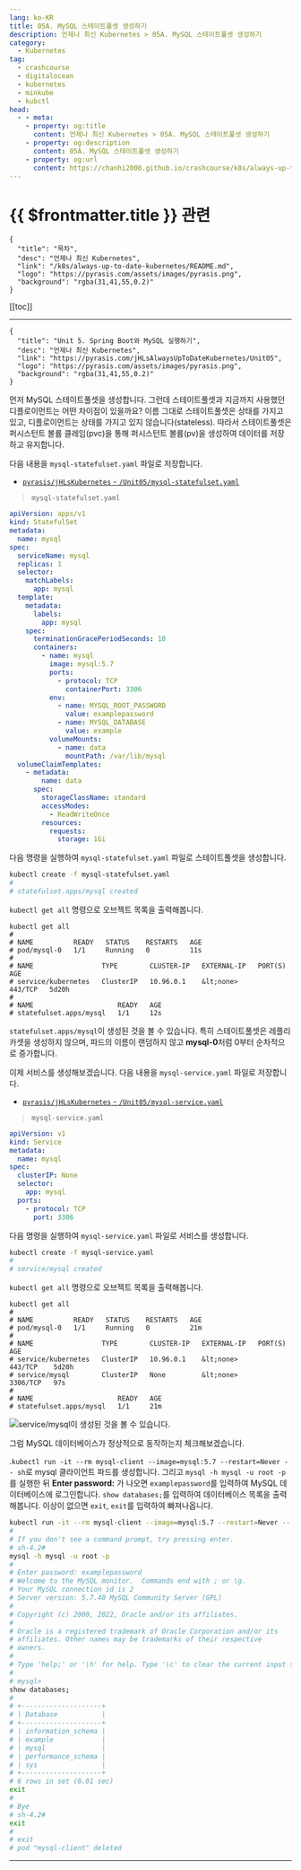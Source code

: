 ```yaml
---
lang: ko-KR
title: 05A. MySQL 스테이트풀셋 생성하기
description: 언제나 최신 Kubernetes > 05A. MySQL 스테이트풀셋 생성하기
category:
  - Kubernetes
tag:
  - crashcourse
  - digitalocean
  - kubernetes
  - minkube
  - kubctl
head:
  - - meta:
    - property: og:title
      content: 언제나 최신 Kubernetes > 05A. MySQL 스테이트풀셋 생성하기
    - property: og:description
      content: 05A. MySQL 스테이트풀셋 생성하기
    - property: og:url
      content: https://chanhi2000.github.io/crashcourse/k8s/always-up-to-date-kubernetes/05A.html
---
```


# {{ $frontmatter.title }} 관련

```component VPCard
{
  "title": "목차",
  "desc": "언제나 최신 Kubernetes",
  "link": "/k8s/always-up-to-date-kubernetes/README.md",
  "logo": "https://pyrasis.com/assets/images/pyrasis.png",
  "background": "rgba(31,41,55,0.2)"
}
```

[[toc]]

---

```component VPCard
{
  "title": "Unit 5. Spring Boot와 MySQL 실행하기",
  "desc": "언제나 최신 Kubernetes",
  "link": "https://pyrasis.com/jHLsAlwaysUpToDateKubernetes/Unit05",
  "logo": "https://pyrasis.com/assets/images/pyrasis.png",
  "background": "rgba(31,41,55,0.2)"
}
```

먼저 MySQL 스테이트풀셋을 생성합니다. 그런데 스테이트풀셋과 지금까지 사용했던 디플로이먼트는 어떤 차이점이 있을까요? 이름 그대로 스테이트풀셋은 상태를 가지고 있고, 디플로이먼트는 상태를 가지고 있지 않습니다(stateless). 따라서 스테이트풀셋은 퍼시스턴트 볼륨 클레임(pvc)을 통해 퍼시스턴트 볼륨(pv)을 생성하여 데이터를 저장하고 유지합니다.

다음 내용을 <FontIcon icon="iconfont icon-yaml"/>`mysql-statefulset.yaml` 파일로 저장합니다.

- [<FontIcon icon="iconfont icon-github"/>`pyrasis/jHLsKubernetes` - `/Unit05/`<FontIcon icon="iconfont icon-yaml"/>`mysql-statefulset.yaml`](https://github.com/pyrasis/jHLsKubernetes/blob/main/Unit05/mysql-statefulset.yaml)

> <FontIcon icon="iconfont icon-yaml"/>`mysql-statefulset.yaml`

```yaml
apiVersion: apps/v1
kind: StatefulSet
metadata:
  name: mysql
spec:
  serviceName: mysql
  replicas: 1
  selector:
    matchLabels:
      app: mysql
  template:
    metadata:
      labels:
        app: mysql
    spec:
      terminationGracePeriodSeconds: 10
      containers:
        - name: mysql
          image: mysql:5.7
          ports:
            - protocol: TCP
              containerPort: 3306
          env:
            - name: MYSQL_ROOT_PASSWORD
              value: examplepassword
            - name: MYSQL_DATABASE
              value: example
          volumeMounts:
            - name: data
              mountPath: /var/lib/mysql
  volumeClaimTemplates:
    - metadata:
        name: data
      spec:
        storageClassName: standard
        accessModes:
          - ReadWriteOnce
        resources:
          requests:
            storage: 1Gi
```

다음 명령을 실행하여 <FontIcon icon="iconfont icon-yaml"/>`mysql-statefulset.yaml` 파일로 스테이트풀셋을 생성합니다.

```sh
kubectl create -f mysql-statefulset.yaml
#
# statefulset.apps/mysql created
```

<FontIcon icon="iconfont icon-shell"/>`kubectl get all` 명령으로 오브젝트 목록을 출력해봅니다.

```sh{4,10}
kubectl get all
#
# NAME          READY   STATUS    RESTARTS   AGE
# pod/mysql-0   1/1     Running   0          11s
# 
# NAME                 TYPE        CLUSTER-IP   EXTERNAL-IP   PORT(S)   AGE
# service/kubernetes   ClusterIP   10.96.0.1    &lt;none>        443/TCP   5d20h
# 
# NAME                     READY   AGE
# statefulset.apps/mysql   1/1     12s
```

`statefulset.apps/mysql`이 생성된 것을 볼 수 있습니다. 특히 스테이트풀셋은 레플리카셋을 생성하지 않으며, 파드의 이름이 랜덤하지 않고 **mysql-0**처럼 0부터 순차적으로 증가합니다.

이제 서비스를 생성해보겠습니다. 다음 내용을 <FontIcon icon="iconfont icon-yaml"/>`mysql-service.yaml` 파일로 저장합니다.

- [<FontIcon icon="iconfont icon-github"/>`pyrasis/jHLsKubernetes` - `/Unit05/`<FontIcon icon="iconfont icon-yaml"/>`mysql-service.yaml`](https://github.com/pyrasis/jHLsKubernetes/blob/main/Unit05/mysql-service.yaml)

> <FontIcon icon="iconfont icon-yaml"/>`mysql-service.yaml`

```yaml
apiVersion: v1
kind: Service
metadata:
  name: mysql
spec:
  clusterIP: None
  selector:
    app: mysql
  ports:
    - protocol: TCP
      port: 3306
```

다음 명령을 실행하여 <FontIcon icon="iconfont icon-yaml"/>`mysql-service.yaml` 파일로 서비스를 생성합니다.

```sh
kubectl create -f mysql-service.yaml
#
# service/mysql created
```

<FontIcon icon="iconfont icon-shell"/>`kubectl get all` 명령으로 오브젝트 목록을 출력해봅니다.

```sh{8}
kubectl get all
#
# NAME          READY   STATUS    RESTARTS   AGE
# pod/mysql-0   1/1     Running   0          21m
# 
# NAME                 TYPE        CLUSTER-IP   EXTERNAL-IP   PORT(S)    AGE
# service/kubernetes   ClusterIP   10.96.0.1    &lt;none>        443/TCP    5d20h
# service/mysql        ClusterIP   None         &lt;none>        3306/TCP   97s
# 
# NAME                     READY   AGE
# statefulset.apps/mysql   1/1     21m
```

![<FontIcon icon="fas fa-dharmachakra"/>`service/mysql`이 생성된 것을 볼 수 있습니다.](https://pyrasis.com/assets/images/jHLsAlwaysUpToDateKubernetes/Unit05/1.png)

그럼 MySQL 데이터베이스가 정상적으로 동작하는지 체크해보겠습니다.

.<FontIcon icon="iconfont icon-shell"/>`kubectl run -it --rm mysql-client --image=mysql:5.7 --restart=Never -- sh`로 mysql 클라이언트 파드를 생성합니다. 그리고 <FontIcon icon="iconfont icon-shell"/>`mysql -h mysql -u root -p`를 실행한 뒤 **Enter password:** 가 나오면 `examplepassword`를 입력하여 <FontIcon icon="iconfont icon-mysql"/>MySQL 데이터베이스에 로그인합니다. `show databases;`를 입력하여 데이터베이스 목록을 출력해봅니다. 이상이 없으면 `exit`, `exit`를 입력하여 빠져나옵니다.

```sh
kubectl run -it --rm mysql-client --image=mysql:5.7 --restart=Never -- sh
#
# If you don't see a command prompt, try pressing enter.
# sh-4.2# 
mysql -h mysql -u root -p
#
# Enter password: examplepassword
# Welcome to the MySQL monitor.  Commands end with ; or \g.
# Your MySQL connection id is 2
# Server version: 5.7.40 MySQL Community Server (GPL)
# 
# Copyright (c) 2000, 2022, Oracle and/or its affiliates.
# 
# Oracle is a registered trademark of Oracle Corporation and/or its
# affiliates. Other names may be trademarks of their respective
# owners.
# 
# Type 'help;' or '\h' for help. Type '\c' to clear the current input statement.
# 
# mysql>
show databases;
#
# +--------------------+
# | Database           |
# +--------------------+
# | information_schema |
# | example            |
# | mysql              |
# | performance_schema |
# | sys                |
# +--------------------+
# 6 rows in set (0.01 sec)
exit
#
# Bye
# sh-4.2# 
exit
# 
# exit
# pod "mysql-client" deleted
```

---

<TagLinks />